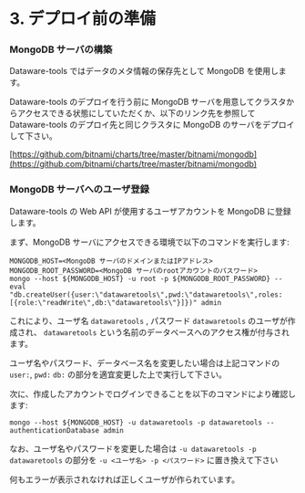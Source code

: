 # 3. デプロイ前の準備

### MongoDB サーバの構築

Dataware-tools ではデータのメタ情報の保存先として MongoDB を使用します。

Dataware-tools のデプロイを行う前に MongoDB サーバを用意してクラスタからアクセスできる状態にしていただくか、以下のリンク先を参照して Dataware-tools のデプロイ先と同じクラスタに MongoDB のサーバをデプロイして下さい。

[https://github.com/bitnami/charts/tree/master/bitnami/mongodb](https://github.com/bitnami/charts/tree/master/bitnami/mongodb)

### MongoDB サーバへのユーザ登録

Dataware-tools の Web API が使用するユーザアカウントを MongoDB に登録します。

まず、MongoDB サーバにアクセスできる環境で以下のコマンドを実行します:

```
MONGODB_HOST=<MongoDB サーバのドメインまたはIPアドレス>
MONGODB_ROOT_PASSWORD=<MongoDB サーバのrootアカウントのパスワード>
mongo --host ${MONGODB_HOST} -u root -p ${MONGODB_ROOT_PASSWORD} --eval "db.createUser({user:\"datawaretools\",pwd:\"datawaretools\",roles:[{role:\"readWrite\",db:\"datawaretools\"}]})" admin
```

これにより、ユーザ名 `datawaretools` , パスワード `datawaretools` のユーザが作成され、 `datawaretools` という名前のデータベースへのアクセス権が付与されます。

ユーザ名やパスワード、データベース名を変更したい場合は上記コマンドの `user:`, `pwd:` `db:` の部分を適宜変更した上で実行して下さい。

次に、作成したアカウントでログインできることを以下のコマンドにより確認します:

```
mongo --host ${MONGODB_HOST} -u datawaretools -p datawaretools --authenticationDatabase admin
```

なお、ユーザ名やパスワードを変更した場合は `-u datawaretools -p datawaretools` の部分を `-u <ユーザ名> -p <パスワード>` に置き換えて下さい

何もエラーが表示されなければ正しくユーザが作られています。
